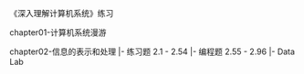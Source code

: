 《深入理解计算机系统》练习


chapter01-计算机系统漫游

chapter02-信息的表示和处理
    |- 练习题 2.1 - 2.54
    |- 编程题 2.55 - 2.96
    |- Data Lab

